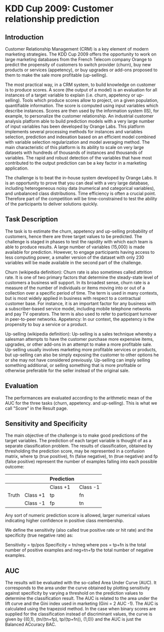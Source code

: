 # KDD Cup 2009: Customer relationship prediction
## Introduction
Customer Relationship Management (CRM) is a key element of modern marketing strategies. The KDD Cup 2009 offers the opportunity to work on large marketing databases from the French Telecom company Orange to predict the propensity of customers to switch provider (churn), buy new products or services (appetency), or buy upgrades or add-ons proposed to them to make the sale more profitable (up-selling).

The most practical way, in a CRM system, to build knowledge on customer is to produce scores. A score (the output of a model) is an evaluation for all instances of a target variable to explain (i.e. churn, appetency or up-selling). Tools which produce scores allow to project, on a given population, quantifiable information. The score is computed using input variables which describe instances. Scores are then used by the information system (IS), for example, to personalize the customer relationship. An industrial customer analysis platform able to build prediction models with a very large number of input variables has been developed by Orange Labs. This platform implements several processing methods for instances and variables selection, prediction and indexation based on an efficient model combined with variable selection regularization and model averaging method. The main characteristic of this platform is its ability to scale on very large datasets with hundreds of thousands of instances and thousands of variables. The rapid and robust detection of the variables that have most contributed to the output prediction can be a key factor in a marketing application.

The challenge is to beat the in-house system developed by Orange Labs. It is an opportunity to prove that you can deal with a very large database, including heterogeneous noisy data (numerical and categorical variables), and unbalanced class distributions. Time efficiency is often a crucial point. Therefore part of the competition will be time-constrained to test the ability of the participants to deliver solutions quickly.
## Task Description
The task is to estimate the churn, appetency and up-selling probability of customers, hence there are three target values to be predicted. The challenge is staged in phases to test the rapidity with which each team is able to produce results. A large number of variables (15,000) is made available for prediction. However, to engage participants having access to less computing power, a smaller version of the dataset with only 230 variables will be made available in the second part of the challenge.

Churn (wikipedia definition): Churn rate is also sometimes called attrition rate. It is one of two primary factors that determine the steady-state level of customers a business will support. In its broadest sense, churn rate is a measure of the number of individuals or items moving into or out of a collection over a specific period of time. The term is used in many contexts, but is most widely applied in business with respect to a contractual customer base. For instance, it is an important factor for any business with a subscriber-based service model, including mobile telephone networks and pay TV operators. The term is also used to refer to participant turnover in peer-to-peer networks.
Appetency: In our context, the appetency is the propensity to buy a service or a product.

Up-selling (wikipedia definition): Up-selling is a sales technique whereby a salesman attempts to have the customer purchase more expensive items, upgrades, or other add-ons in an attempt to make a more profitable sale. Up-selling usually involves marketing more profitable services or products, but up-selling can also be simply exposing the customer to other options he or she may not have considered previously. Up-selling can imply selling something additional, or selling something that is more profitable or otherwise preferable for the seller instead of the original sale.

## Evaluation
The performances are evaluated according to the arithmetic mean of the AUC for the three tasks (churn, appetency. and up-selling). This is what we call "Score" in the Result page.

## Sensitivity and Specificity
The main objective of the challenge is to make good predictions of the target variables. The prediction of each target variable is thought of as a separate classification problem. The results of classification, obtained by thresholding the prediction score, may be represented in a confusion matrix, where tp (true positive), fn (false negative), tn (true negative) and fp (false positive) represent the number of examples falling into each possible outcome:

|       |          | Prediction |          |
|-------|----------|------------|----------|
|       |          | Class +1   | Class -1 |
| Truth | Class +1 | tp         | fn       |
|       | Class -1 | fp         | tn       |

Any sort of numeric prediction score is allowed, larger numerical values indicating higher confidence in positive class membership.

We define the sensitivity (also called true positive rate or hit rate) and the specificity (true negative rate) as:

Sensitivity = tp/pos
Specificity = tn/neg
where pos = tp+fn is the total number of positive examples and neg=tn+fp the total number of negative examples.

## AUC
The results will be evaluated with the so-called Area Under Curve (AUC). It corresponds to the area under the curve obtained by plotting sensitivity against specificity by varying a threshold on the prediction values to determine the classification result. The AUC is related to the area under the lift curve and the Gini index used in marketing (Gini = 2 AUC -1). The AUC is calculated using the trapezoid method. In the case when binary scores are supplied for the classification instead of discriminant values, the curve is given by {(0,1), (tn/(tn+fp), tp/(tp+fn)), (1,0)} and the AUC is just the Balanced ACcuracy BAC.
